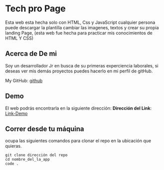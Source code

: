 # Tech pro Page

Esta web esta hecha solo con HTML, Css y JavaScript cualquier persona puede descargar la plantilla cambiar las imagenes, textos  y crear su propia landing Page, (esta web fue hecha para practicar mis conocimientos de HTML Y CSS) 

## Acerca de De mi

Soy un desarrollador Jr en busca de su primeras experciencia laborales, si deseas ver mis demás proyectos puedes hacerlo en mi perfil de gitHub.

My GitHub: [github](https://github.com/UrielBm)

## Demo

El web podrás encontrarla en la siguiente dirección:
**Dirección del Link**: [Link-Demo](https://urielbm.github.io/Mi_tienda_de_muebles/)

## Correr desde tu máquina

ocupa las siguientes comandos para clonar el repo en la ubicación que quieras.

```
git clone dirección del repo
cd nombre_del_la_app
code .

```
